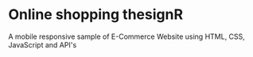 # Online shopping thesignR
 A mobile responsive sample of E-Commerce Website using HTML, CSS, JavaScript and API's
 
 
 
